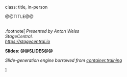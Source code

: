 class: title, in-person

@@TITLE@@<br/></br>



.footnote[
*Presented by Anton Weiss*<br/>
*StageCentral.*<br/>
*https://stagecentral.io*

**Slides: @@SLIDES@@**

*Slide-generation engine borrowed from [container.training](https://github.com/jpetazzo/container.training)*

]




